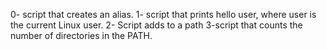 0- script that creates an alias.
1- script that prints hello user, where user is the current Linux user.
2- Script adds to a path
3-script that counts the number of directories in the PATH.
